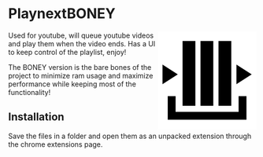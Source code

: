 # PlaynextBONEY

<img src="icon200.png" align="right">
Used for youtube, will queue youtube videos and play them when the video ends. Has a UI to keep control of the playlist, enjoy!

The BONEY version is the bare bones of the project to minimize ram usage and maximize performance while keeping most of the functionality!

## Installation

Save the files in a folder and open them as an unpacked extension through the chrome extensions page.
